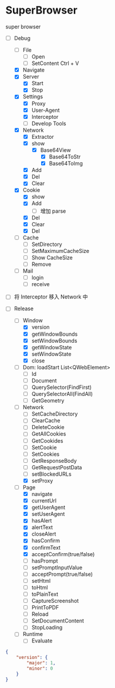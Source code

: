# SuperBrowser
super browser

- [ ] Debug
  - [ ] File
    - [ ] Open
    - [ ] SetContent Ctrl + V
  - [x] Navigate
  - [x] Server
    - [x] Start
    - [x] Stop
  - [x] Settings
    - [x] Proxy
    - [x] User-Agent
    - [x] Interceptor
    - [ ] Develop Tools
  - [x] Network
    - [x] Extractor
    - [x] show
      - [x] Base64View
        - [x] Base64ToStr
        - [x] Base64ToImg
    - [x] Add
    - [x] Del
    - [x] Clear
  - [x] Cookie
    - [x] show
    - [x] Add 
      - [ ] 增加 parse
    - [x] Del
    - [x] Clear
    - [x] Del
  - [ ] Cache
    - [ ] SetDirectory
    - [ ] SetMaximumCacheSize
    - [ ] Show CacheSize
    - [ ] Remove
  - [ ] Mail
    - [ ] login
    - [ ] receive

- [ ] 将 Interceptor 移入 Network 中



- [ ] Release
  - [ ] Window
    - [x] version
    - [x] getWindowBounds
    - [x] setWindowBounds
    - [x] getWindowState
    - [x] setWindowState
    - [x] close
  - [ ] Dom: loadStart List\<QWebElement>
    - [ ] Id
    - [ ] Document
    - [ ] QuerySelector(FindFirst)
    - [ ] QuerySelectorAll(FindAll)
    - [ ] GetGeometry
  - [ ] Network
    - [ ] SetCacheDirectory
    - [ ] ClearCache
    - [ ] DeleteCookie
    - [ ] GetAllCookies
    - [ ] GetCookides
    - [ ] SetCookie
    - [ ] SetCookies
    - [ ] GetResponseBody
    - [ ] GetRequestPostData
    - [ ] setBlockedURLs
    - [x] setProxy
  - [ ] Page
    - [x] navigate
    - [x] currentUrl
    - [x] getUserAgent
    - [x] setUserAgent
    - [x] hasAlert
    - [x] alertText
    - [x] closeAlert
    - [x] hasConfirm
    - [x] confirmText
    - [x] acceptConfirm(true/false)
    - [ ] hasPrompt
    - [ ] setPromptInputValue
    - [ ] acceptPrompt(true/false)
    - [ ] setHtml
    - [ ] toHtml
    - [ ] toPlainText
    - [ ] CaptureScreenshot
    - [ ] PrintToPDF
    - [ ] Reload
    - [ ] SetDocumentContent
    - [ ] StopLoading
  - [ ] Runtime
    - [ ] Evaluate

```json
{
    "version": {
        "major": 1,
        "minor": 0
    }
}
```



